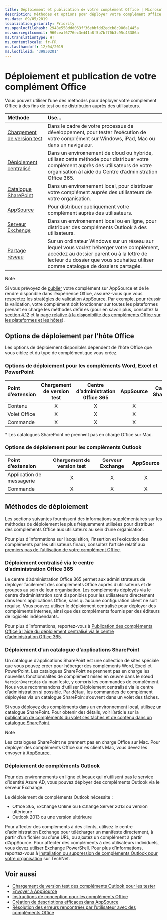 ```yaml
---
title: Déploiement et publication de votre complément Office | Microsoft Docs
description: Méthodes et options pour déployer votre complément Office à des fins de test ou de distribution auprès des utilisateurs.
ms.date: 09/05/2019
localization_priority: Priority
ms.openlocfilehash: 2948e558ddd063ff36ebbfdd2edcb8c986a1445a
ms.sourcegitcommit: 960ceaf6776ec3ed41a8f5b7bf70b3c95c43386a
ms.translationtype: HT
ms.contentlocale: fr-FR
ms.lasthandoff: 12/04/2019
ms.locfileid: "39830201"
---
```

# <a name="deploy-and-publish-your-office-add-in"></a>Déploiement et publication de votre complément Office

Vous pouvez utiliser l’une des méthodes pour déployer votre complément Office à des fins de test ou de distribution auprès des utilisateurs.

|**Méthode**|**Use...**|
|:---------|:------------|
|[Chargement de version test](../testing/test-debug-office-add-ins.md#sideload-an-office-add-in-for-testing)|Dans le cadre de votre processus de développement, pour tester l’exécution de votre complément sur Windows, iPad, Mac ou dans un navigateur.|
|[Déploiement centralisé](centralized-deployment.md)|Dans un environnement de cloud ou hybride, utilisez cette méthode pour distribuer votre complément auprès des utilisateurs de votre organisation à l’aide du Centre d’administration Office 365.|
|[Catalogue SharePoint](publish-task-pane-and-content-add-ins-to-an-add-in-catalog.md)|Dans un environnement local, pour distribuer votre complément auprès des utilisateurs de votre organisation.|
|[AppSource](/office/dev/store/submit-to-appsource-via-partner-center)|Pour distribuer publiquement votre complément auprès des utilisateurs.|
|[Serveur Exchange](#outlook-add-in-deployment)|Dans un environnement local ou en ligne, pour distribuer des compléments Outlook à des utilisateurs.|
|[Partage réseau](../testing/create-a-network-shared-folder-catalog-for-task-pane-and-content-add-ins.md)|Sur un ordinateur Windows sur un réseau sur lequel vous voulez héberger votre complément, accédez au dossier parent ou à la lettre de lecteur du dossier que vous souhaitez utiliser comme catalogue de dossiers partagés.|

> [!NOTE]
> Si vous prévoyez de [publier](../publish/publish.md) votre complément sur AppSource et de le rendre disponible dans l’expérience Office, assurez-vous que vous respectez les [stratégies de validation AppSource](/office/dev/store/validation-policies). Par exemple, pour réussir la validation, votre complément doit fonctionner sur toutes les plateformes prenant en charge les méthodes définies (pour en savoir plus, consultez la [section 4.12](/office/dev/store/validation-policies#4-apps-and-add-ins-behave-predictably) et la [page relative à la disponibilité des compléments Office sur les plateformes et les hôtes](../overview/office-add-in-availability.md)).

## <a name="deployment-options-by-office-host"></a>Options de déploiement par l’hôte Office

Les options de déploiement disponibles dépendent de l’hôte Office que vous ciblez et du type de complément que vous créez.

### <a name="deployment-options-for-word-excel-and-powerpoint-add-ins"></a>Options de déploiement pour les compléments Word, Excel et PowerPoint

| Point d’extension | Chargement de version test | Centre d’administration Office 365 |AppSource   | Catalogue SharePoint\* |
|:----------------|:-----------:|:-----------------------:|:----------:|:--------------------:|
| Contenu         | X           | X                       | X          | X                    |
| Volet Office       | X           | X                       | X          | X                    |
| Commande         | X           | X                       | X          |                      |

&#42; Les catalogues SharePoint ne prennent pas en charge Office sur Mac.

### <a name="deployment-options-for-outlook-add-ins"></a>Options de déploiement pour les compléments Outlook

| Point d’extension | Chargement de version test | Serveur Exchange | AppSource    |
|:----------------|:-----------:|:---------------:|:------------:|
| Application de messagerie        | X           | X               | X            |
| Commande         | X           | X               | X            |

## <a name="deployment-methods"></a>Méthodes de déploiement

Les sections suivantes fournissent des informations supplémentaires sur les méthodes de déploiement les plus fréquemment utilisées pour distribuer des compléments Office aux utilisateurs au sein d’une organisation.

Pour plus d’informations sur l’acquisition, l’insertion et l’exécution des compléments par les utilisateurs finaux, consultez l’article relatif aux [premiers pas de l’utilisation de votre complément Office](https://support.office.com/en-ie/article/Start-using-your-Office-Add-in-82e665c4-6700-4b56-a3f3-ef5441996862?ui=en-US&rs=en-IE&ad=IE).

### <a name="centralized-deployment-via-the-office-365-admin-center"></a>Déploiement centralisé via le centre d’administration Office 365 

Le centre d’administration Office 365 permet aux administrateurs de déployer facilement des compléments Office auprès d’utilisateurs et de groupes au sein de leur organisation. Les compléments déployés via le centre d’administration sont disponibles pour les utilisateurs directement dans leurs applications Office, sans qu’aucune configuration client ne soit requise. Vous pouvez utiliser le déploiement centralisé pour déployer des compléments internes, ainsi que des compléments fournis par des éditeurs de logiciels indépendants.

Pour plus d’informations, reportez-vous à [Publication des compléments Office à l’aide du déploiement centralisé via le centre d’administration Office 365](centralized-deployment.md).

### <a name="sharepoint-app-catalog-deployment"></a>Déploiement d’un catalogue d’applications SharePoint

Un catalogue d’applications SharePoint est une collection de sites spéciale que vous pouvez créer pour héberger des compléments Word, Excel et PowerPoint. Les catalogues SharePoint ne prennent pas en charge les nouvelles fonctionnalités de complément mises en œuvre dans le nœud `VersionOverrides` du manifeste, y compris les commandes de complément. Nous vous recommandons d’utiliser Déploiement centralisé via le centre d’administration si possible. Par défaut, les commandes de complément déployées via un catalogue SharePoint s’ouvrent dans un volet des tâches.

Si vous déployez des compléments dans un environnement local, utilisez un catalogue SharePoint. Pour obtenir des détails, voir l’article sur la [publication de compléments du volet des tâches et de contenu dans un catalogue SharePoint](publish-task-pane-and-content-add-ins-to-an-add-in-catalog.md).

> [!NOTE]
> Les catalogues SharePoint ne prennent pas en charge Office sur Mac. Pour déployer des compléments Office sur les clients Mac, vous devez les envoyer à [AppSource](/office/dev/store/submit-to-the-office-store).

### <a name="outlook-add-in-deployment"></a>Déploiement de compléments Outlook

Pour des environnements en ligne et locaux qui n’utilisent pas le service d’identité Azure AD, vous pouvez déployer des compléments Outlook via le serveur Exchange.

Le déploiement de compléments Outlook nécessite :

- Office 365, Exchange Online ou Exchange Server 2013 ou version ultérieure
- Outlook 2013 ou une version ultérieure

Pour affecter des compléments à des clients, utilisez le centre d’administration Exchange pour télécharger un manifeste directement, à partir d’un fichier ou d’une URL, ou ajoutez un complément à partir d’AppSource. Pour affecter des compléments à des utilisateurs individuels, vous devez utiliser Exchange PowerShell. Pour plus d’informations, reportez-vous à [Installation ou suppression de compléments Outlook pour votre organisation](https://technet.microsoft.com/library/jj943752(v=exchg.150).aspx) sur TechNet.

## <a name="see-also"></a>Voir aussi

- [Chargement de version test des compléments Outlook pour les tester](../testing/create-a-network-shared-folder-catalog-for-task-pane-and-content-add-ins.md)
- [Envoyer à AppSource][AppSource]
- [Instructions de conception pour les compléments Office](../design/add-in-design.md)
- [Création de descriptions efficaces dans AppSource](/office/dev/store/create-effective-office-store-listings)
- [Résolution des erreurs rencontrées par l’utilisateur avec des compléments Office](../testing/testing-and-troubleshooting.md)

[AppSource]: /office/dev/store/submit-to-appsource-via-partner-center
[Office Add-in host and platform availability]: ../overview/office-add-in-availability
